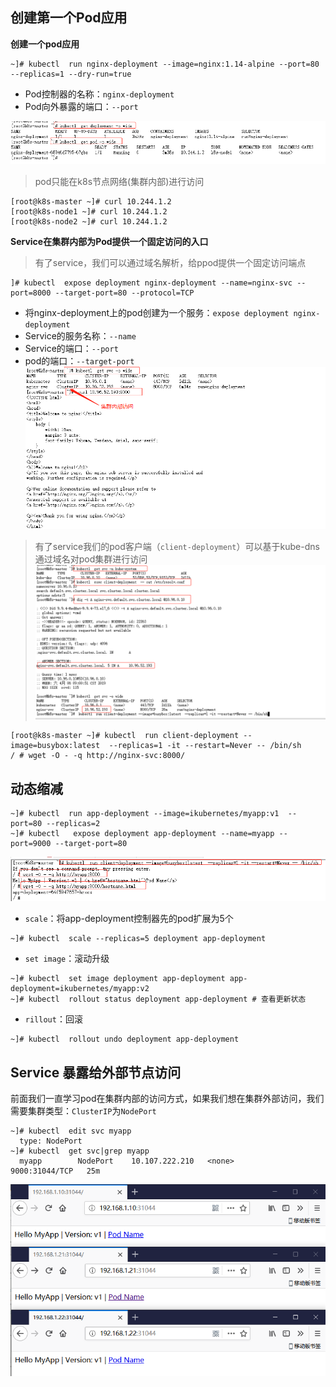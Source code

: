 ## 创建第一个Pod应用

**创建一个pod应用**
```
~]# kubectl  run nginx-deployment --image=nginx:1.14-alpine --port=80 --replicas=1 --dry-run=true
```
- Pod控制器的名称：`nginx-deployment`
- Pod向外暴露的端口：`--port`

![](./images/pod_1.png)
> pod只能在k8s节点网络(集群内部)进行访问
```
[root@k8s-master ~]# curl 10.244.1.2
[root@k8s-node1 ~]# curl 10.244.1.2
[root@k8s-node2 ~]# curl 10.244.1.2
```

**Service在集群内部为Pod提供一个固定访问的入口**
> 有了service，我们可以通过域名解析，给ppod提供一个固定访问端点
```
]# kubectl  expose deployment nginx-deployment --name=nginx-svc --port=8000 --target-port=80 --protocol=TCP
```
- 将nginx-deployment上的pod创建为一个服务：`expose deployment nginx-deployment`
- Service的服务名称：`--name`
- Service的端口：`--port`
- pod的端口：`--target-port`
![](./images/pod_2.png)

> 有了service我们的pod客户端（`client-deployment`）可以基于kube-dns通过域名对pod集群进行访问
![](./images/pod_3.png)
```
[root@k8s-master ~]# kubectl  run client-deployment --image=busybox:latest  --replicas=1 -it --restart=Never -- /bin/sh
/ # wget -O - -q http://nginx-svc:8000/
```

## 动态缩减
```
~]# kubectl  run app-deployment --image=ikubernetes/myapp:v1  --port=80 --replicas=2
~]# kubectl   expose deployment app-deployment --name=myapp --port=9000 --target-port=80
```
![](./images/pod_4.png)

- `scale`：将app-deployment控制器先的pod扩展为5个
```
~]# kubectl  scale --replicas=5 deployment app-deployment
```

- `set image`：滚动升级
```
~]# kubectl  set image deployment app-deployment app-deployment=ikubernetes/myapp:v2
~]# kubectl  rollout status deployment app-deployment # 查看更新状态
```

- `rillout`：回滚
```
~]# kubectl  rollout undo deployment app-deployment
```

## Service 暴露给外部节点访问

前面我们一直学习pod在集群内部的访问方式，如果我们想在集群外部访问，我们需要集群类型：`ClusterIP`为`NodePort`
```
~]# kubectl  edit svc myapp
  type: NodePort
~]# kubectl  get svc|grep myapp
  myapp        NodePort    10.107.222.210   <none>        9000:31044/TCP   25m
```
![](./images/pod_5.png)
